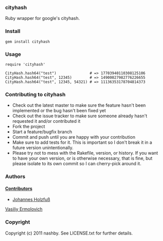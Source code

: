 ### cityhash

Ruby wrapper for google's cityhash.

### Install
 
    gem install cityhash

### Usage

    require 'cityhash'
	
    CityHash.hash64("test")               # => 17703940110308125106
    CityHash.hash64("test", 12345)        # => 14900027982776226655
    CityHash.hash64("test", 12345, 54321) # => 11136353178704814373
	
### Contributing to cityhash
 
* Check out the latest master to make sure the feature hasn't been implemented or the bug hasn't been fixed yet
* Check out the issue tracker to make sure someone already hasn't requested it and/or contributed it
* Fork the project
* Start a feature/bugfix branch
* Commit and push until you are happy with your contribution
* Make sure to add tests for it. This is important so I don't break it in a future version unintentionally.
* Please try not to mess with the Rakefile, version, or history. If you want to have your own version, or is otherwise necessary, that is fine, but please isolate to its own commit so I can cherry-pick around it.

### Authors

#### [Contributors](http://github.com/nashby/cityhash/contributors)
 - [Johannes Holzfuß](http://github.com/DataWraith)

[Vasiliy Ermolovich](http://github.com/nashby/)<br/>

### Copyright

Copyright (c) 2011 nashby. See LICENSE.txt for
further details.

